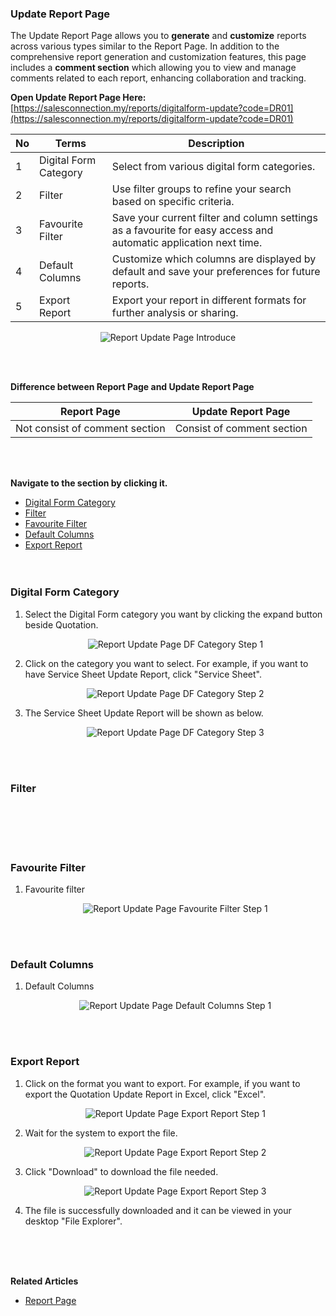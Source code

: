 ### Update Report Page

The Update Report Page allows you to **generate** and **customize** reports across various types similar to the Report Page. In addition to the comprehensive report generation and customization features, this page includes a **comment section** which allowing you to view and manage comments related to each report, enhancing collaboration and tracking.<br>

**Open Update Report Page Here:** [https://salesconnection.my/reports/digitalform-update?code=DR01](https://salesconnection.my/reports/digitalform-update?code=DR01)<br>

| No | Terms | Description |
|----|-------|---------|
| 1 | Digital Form Category | Select from various digital form categories. |
| 2 | Filter | Use filter groups to refine your search based on specific criteria. |
| 3 | Favourite Filter | Save your current filter and column settings as a favourite for easy access and automatic application next time. |
| 4 | Default Columns | Customize which columns are displayed by default and save your preferences for future reports. |
| 5 | Export Report | Export your report in different formats for further analysis or sharing. |

<p align="center">
  <img src="img/Report_Update_Page_Introduce.png" alt="Report Update Page Introduce">
</p>
<br><br>

**Difference between Report Page and Update Report Page**<br>

| Report Page | Update Report Page |
|-------------|--------------------|
| Not consist of comment section | Consist of comment section |

<br><br>

**Navigate to the section by clicking it.**<br>

- [Digital Form Category](#section1)<br>
- [Filter](#section2)<br>
- [Favourite Filter](#section)<br>
- [Default Columns](#section4)<br>
- [Export Report](#section5)
<br><br><br>

<a id="section1"></a>

### Digital Form Category

1. Select the Digital Form category you want by clicking the expand button beside Quotation.

   <p align="center">
     <img src="img/Report_Update_Page_DF_Category_Step_1.png" alt="Report Update Page DF Category Step 1">
   </p>

2. Click on the category you want to select. For example, if you want to have Service Sheet Update Report, click "Service Sheet".

   <p align="center">
     <img src="img/Report_Update_Page_DF_Category_Step_2.png" alt="Report Update Page DF Category Step 2">
   </p>

3. The Service Sheet Update Report will be shown as below.

   <p align="center">
     <img src="img/Report_Update_Page_DF_Category_Step_3.png" alt="Report Update Page DF Category Step 3">
   </p>
   <br><br>

<a id="section2"></a>

### Filter




  <br><br>
   <br><br>

<a id="section3"></a>

### Favourite Filter

1. Favourite filter

   <p align="center">
     <img src="img/Report_Update_Page_Favourite_Filter_Step_1.png" alt="Report Update Page Favourite Filter Step 1">
   </p>

   <br><br>

<a id="section4"></a>

### Default Columns

1. Default Columns

   <p align="center">
     <img src="img/Report_Update_Page_Default_Columns_Step_1.png" alt="Report Update Page Default Columns Step 1">
   </p>

   <br><br>

<a id="section5"></a>

### Export Report 

1. Click on the format you want to export. For example, if you want to export the Quotation Update Report in Excel, click "Excel".

   <p align="center">
     <img src="img/Report_Update_Page_Export_Report_Step_1.png" alt="Report Update Page Export Report Step 1">
   </p>

2. Wait for the system to export the file.

   <p align="center">
     <img src="img/Report_Update_Page_Export_Report_Step_2.png" alt="Report Update Page Export Report Step 2">
   </p>

3. Click "Download" to download the file needed.

   <p align="center">
     <img src="img/Report_Update_Page_Export_Report_Step_3.png" alt="Report Update Page Export Report Step 3">
   </p>

4. The file is successfully downloaded and it can be viewed in your desktop "File Explorer".

<br><br><br>

**Related Articles**
- [Report Page](Report_Page.md)
